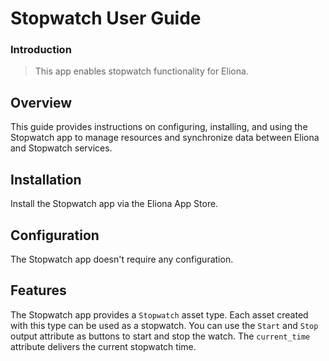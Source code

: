 # Stopwatch User Guide

### Introduction

> This app enables stopwatch functionality for Eliona.

## Overview

This guide provides instructions on configuring, installing, and using the Stopwatch app to manage resources and synchronize data between Eliona and Stopwatch services.

## Installation

Install the Stopwatch app via the Eliona App Store.

## Configuration

The Stopwatch app doesn't require any configuration.

## Features

The Stopwatch app provides a `Stopwatch` asset type. Each asset created with this type can be used as a stopwatch. You can use the `Start` and `Stop` output attribute as buttons to start and stop the watch.
The `current_time` attribute delivers the current stopwatch time.